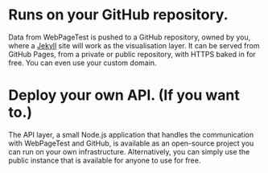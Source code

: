 # Runs on your GitHub repository.

Data from WebPageTest is pushed to a GitHub repository, owned by you, where a [Jekyll](http://jekyllrb.com/) site will work as the visualisation layer. It can be served from GitHub Pages, from a private or public repository, with HTTPS baked in for free. You can even use your custom domain.

# Deploy your own API. (If you want to.)

The API layer, a small Node.js application that handles the communication with WebPageTest and GitHub, is available as an open-source project you can run on your own infrastructure. Alternatively, you can simply use the public instance that is available for anyone to use for free.